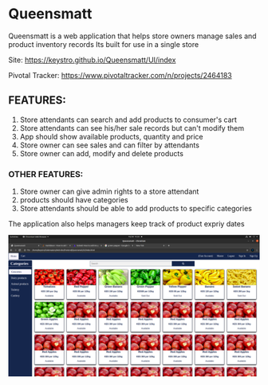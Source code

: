 # Queensmatt
Queensmatt is a web application that helps store owners manage sales and product inventory records
Its built for use in a single store  

Site: https://keystro.github.io/Queensmatt/UI/index

Pivotal Tracker: https://www.pivotaltracker.com/n/projects/2464183

## FEATURES:
1) Store attendants can search and add products to consumer's cart
2) Store attendants can see his/her sale records but can't modify them
3) App should show available products, quantity and price 
4) Store owner can see sales and can filter by attendants
5) Store owner can add, modify and delete products

### OTHER FEATURES:

1) Store owner can give admin rights to a store attendant
2) products should have categories
3) Store attendants should be able to add products to specific categories

The application also helps managers keep track of product expriy dates

![Home Page](UI/images/queensmatt.png)
